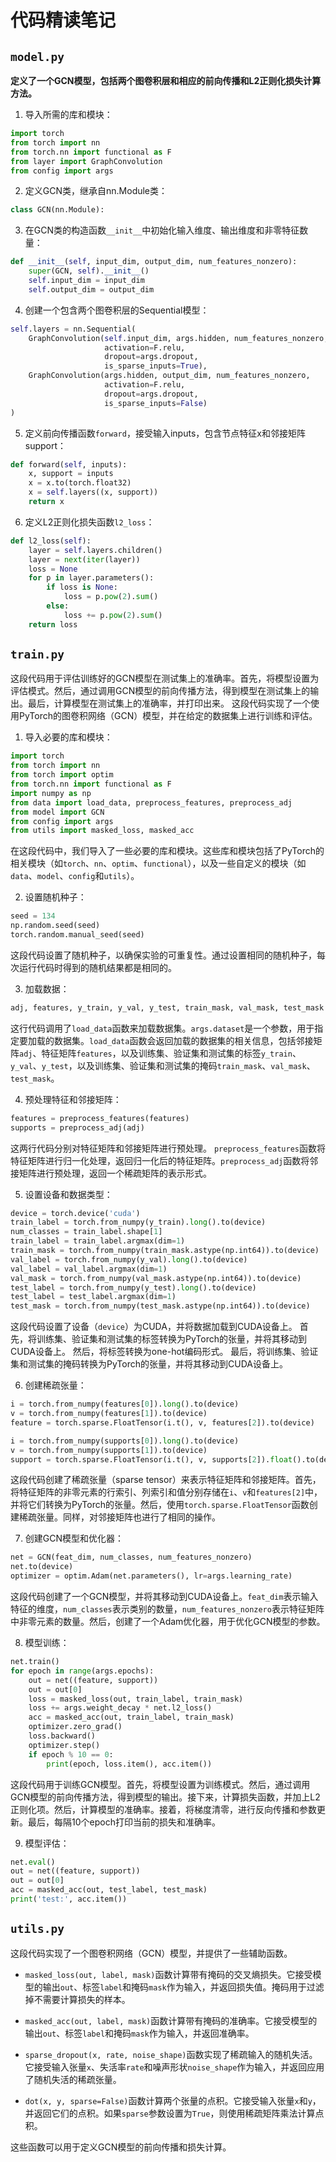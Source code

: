 # 代码精读笔记
## `model.py`
**定义了一个GCN模型，包括两个图卷积层和相应的前向传播和L2正则化损失计算方法。**
1. 导入所需的库和模块：

```python
import torch
from torch import nn
from torch.nn import functional as F
from layer import GraphConvolution
from config import args
```

2. 定义GCN类，继承自nn.Module类：

```python
class GCN(nn.Module):
```

3. 在GCN类的构造函数`__init__`中初始化输入维度、输出维度和非零特征数量：

```python
def __init__(self, input_dim, output_dim, num_features_nonzero):
    super(GCN, self).__init__()
    self.input_dim = input_dim
    self.output_dim = output_dim
```

4. 创建一个包含两个图卷积层的Sequential模型：

```python
self.layers = nn.Sequential(
    GraphConvolution(self.input_dim, args.hidden, num_features_nonzero,
                     activation=F.relu,
                     dropout=args.dropout,
                     is_sparse_inputs=True),
    GraphConvolution(args.hidden, output_dim, num_features_nonzero,
                     activation=F.relu,
                     dropout=args.dropout,
                     is_sparse_inputs=False)
)
```

5. 定义前向传播函数`forward`，接受输入inputs，包含节点特征x和邻接矩阵support：

```python
def forward(self, inputs):
    x, support = inputs
    x = x.to(torch.float32)
    x = self.layers((x, support))
    return x
```

6. 定义L2正则化损失函数`l2_loss`：

```python
def l2_loss(self):
    layer = self.layers.children()
    layer = next(iter(layer))
    loss = None
    for p in layer.parameters():
        if loss is None:
            loss = p.pow(2).sum()
        else:
            loss += p.pow(2).sum()
    return loss
```

## `train.py`
这段代码用于评估训练好的GCN模型在测试集上的准确率。首先，将模型设置为评估模式。然后，通过调用GCN模型的前向传播方法，得到模型在测试集上的输出。最后，计算模型在测试集上的准确率，并打印出来。
这段代码实现了一个使用PyTorch的图卷积网络（GCN）模型，并在给定的数据集上进行训练和评估。
1. 导入必要的库和模块：

```python
import torch
from torch import nn
from torch import optim
from torch.nn import functional as F
import numpy as np
from data import load_data, preprocess_features, preprocess_adj
from model import GCN
from config import args
from utils import masked_loss, masked_acc
```

在这段代码中，我们导入了一些必要的库和模块。这些库和模块包括了PyTorch的相关模块（如`torch`、`nn`、`optim`、`functional`），以及一些自定义的模块（如`data`、`model`、`config`和`utils`）。

2. 设置随机种子：

```python
seed = 134
np.random.seed(seed)
torch.random.manual_seed(seed)
```

这段代码设置了随机种子，以确保实验的可重复性。通过设置相同的随机种子，每次运行代码时得到的随机结果都是相同的。

3. 加载数据：

```python
adj, features, y_train, y_val, y_test, train_mask, val_mask, test_mask = load_data(args.dataset)
```

这行代码调用了`load_data`函数来加载数据集。`args.dataset`是一个参数，用于指定要加载的数据集。`load_data`函数会返回加载的数据集的相关信息，包括邻接矩阵`adj`、特征矩阵`features`，以及训练集、验证集和测试集的标签`y_train`、`y_val`、`y_test`，以及训练集、验证集和测试集的掩码`train_mask`、`val_mask`、`test_mask`。

4. 预处理特征和邻接矩阵：

```python
features = preprocess_features(features)
supports = preprocess_adj(adj)
```

这两行代码分别对特征矩阵和邻接矩阵进行预处理。
`preprocess_features`函数将特征矩阵进行归一化处理，返回归一化后的特征矩阵。`preprocess_adj`函数将邻接矩阵进行预处理，返回一个稀疏矩阵的表示形式。

5. 设置设备和数据类型：

```python
device = torch.device('cuda')
train_label = torch.from_numpy(y_train).long().to(device)
num_classes = train_label.shape[1]
train_label = train_label.argmax(dim=1)
train_mask = torch.from_numpy(train_mask.astype(np.int64)).to(device)
val_label = torch.from_numpy(y_val).long().to(device)
val_label = val_label.argmax(dim=1)
val_mask = torch.from_numpy(val_mask.astype(np.int64)).to(device)
test_label = torch.from_numpy(y_test).long().to(device)
test_label = test_label.argmax(dim=1)
test_mask = torch.from_numpy(test_mask.astype(np.int64)).to(device)
```

这段代码设置了设备（`device`）为CUDA，并将数据加载到CUDA设备上。
首先，将训练集、验证集和测试集的标签转换为PyTorch的张量，并将其移动到CUDA设备上。
然后，将标签转换为one-hot编码形式。
最后，将训练集、验证集和测试集的掩码转换为PyTorch的张量，并将其移动到CUDA设备上。

6. 创建稀疏张量：

```python
i = torch.from_numpy(features[0]).long().to(device)
v = torch.from_numpy(features[1]).to(device)
feature = torch.sparse.FloatTensor(i.t(), v, features[2]).to(device)

i = torch.from_numpy(supports[0]).long().to(device)
v = torch.from_numpy(supports[1]).to(device)
support = torch.sparse.FloatTensor(i.t(), v, supports[2]).float().to(device)
```

这段代码创建了稀疏张量（sparse tensor）来表示特征矩阵和邻接矩阵。首先，将特征矩阵的非零元素的行索引、列索引和值分别存储在`i`、`v`和`features[2]`中，并将它们转换为PyTorch的张量。然后，使用`torch.sparse.FloatTensor`函数创建稀疏张量。同样，对邻接矩阵也进行了相同的操作。

7. 创建GCN模型和优化器：

```python
net = GCN(feat_dim, num_classes, num_features_nonzero)
net.to(device)
optimizer = optim.Adam(net.parameters(), lr=args.learning_rate)
```

这段代码创建了一个GCN模型，并将其移动到CUDA设备上。`feat_dim`表示输入特征的维度，`num_classes`表示类别的数量，`num_features_nonzero`表示特征矩阵中非零元素的数量。然后，创建了一个Adam优化器，用于优化GCN模型的参数。

8. 模型训练：

```python
net.train()
for epoch in range(args.epochs):
    out = net((feature, support))
    out = out[0]
    loss = masked_loss(out, train_label, train_mask)
    loss += args.weight_decay * net.l2_loss()
    acc = masked_acc(out, train_label, train_mask)
    optimizer.zero_grad()
    loss.backward()
    optimizer.step()
    if epoch % 10 == 0:
        print(epoch, loss.item(), acc.item())
```

这段代码用于训练GCN模型。首先，将模型设置为训练模式。然后，通过调用GCN模型的前向传播方法，得到模型的输出。接下来，计算损失函数，并加上L2正则化项。然后，计算模型的准确率。接着，将梯度清零，进行反向传播和参数更新。最后，每隔10个epoch打印当前的损失和准确率。

9. 模型评估：

```python
net.eval()
out = net((feature, support))
out = out[0]
acc = masked_acc(out, test_label, test_mask)
print('test:', acc.item())
```
## `utils.py`
这段代码实现了一个图卷积网络（GCN）模型，并提供了一些辅助函数。

- `masked_loss(out, label, mask)`函数计算带有掩码的交叉熵损失。它接受模型的输出`out`、标签`label`和掩码`mask`作为输入，并返回损失值。掩码用于过滤掉不需要计算损失的样本。

- `masked_acc(out, label, mask)`函数计算带有掩码的准确率。它接受模型的输出`out`、标签`label`和掩码`mask`作为输入，并返回准确率。

- `sparse_dropout(x, rate, noise_shape)`函数实现了稀疏输入的随机失活。它接受输入张量`x`、失活率`rate`和噪声形状`noise_shape`作为输入，并返回应用了随机失活的稀疏张量。

- `dot(x, y, sparse=False)`函数计算两个张量的点积。它接受输入张量`x`和`y`，并返回它们的点积。如果`sparse`参数设置为`True`，则使用稀疏矩阵乘法计算点积。

这些函数可以用于定义GCN模型的前向传播和损失计算。


